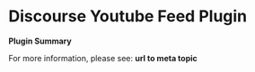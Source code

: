 # **Discourse Youtube Feed** Plugin

**Plugin Summary**

For more information, please see: **url to meta topic**
